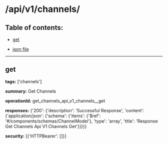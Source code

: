 # /api/v1/channels/

## Table of contents:
- [get](#get)

- [json file](./_api_v1_channels_.json)

---
<a name="get"></a>
## get

**tags:** ['channels']

**summary:** Get Channels

**operationId:** get_channels_api_v1_channels__get

**responses:** {'200': {'description': 'Successful Response', 'content': {'application/json': {'schema': {'items': {'$ref': '#/components/schemas/ChannelModel'}, 'type': 'array', 'title': 'Response Get Channels Api V1 Channels  Get'}}}}}

**security:** [{'HTTPBearer': []}]


